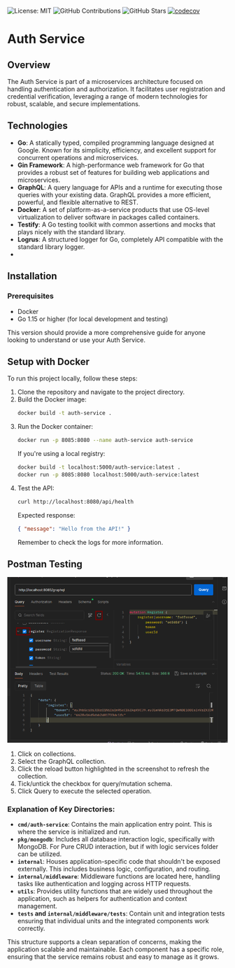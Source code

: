 ![License: MIT](https://img.shields.io/badge/License-MIT-yellow.svg)
![GitHub Contributions](https://img.shields.io/github/contributors/maestrom4/time-management-microservices)
![GitHub Stars](https://img.shields.io/github/stars/maestrom4/auth-service)
[![codecov](https://codecov.io/gh/maestrom4/auth-service/graph/badge.svg?token=DCWOO8T8NQ)](https://codecov.io/gh/maestrom4/auth-service)

# Auth Service

## Overview
The Auth Service is part of a microservices architecture focused on handling authentication and authorization. It facilitates user registration and credential verification, leveraging a range of modern technologies for robust, scalable, and secure implementations.

## Technologies
- **Go**: A statically typed, compiled programming language designed at Google. Known for its simplicity, efficiency, and excellent support for concurrent operations and microservices.
- **Gin Framework**: A high-performance web framework for Go that provides a robust set of features for building web applications and microservices.
- **GraphQL**: A query language for APIs and a runtime for executing those queries with your existing data. GraphQL provides a more efficient, powerful, and flexible alternative to REST.
- **Docker**: A set of platform-as-a-service products that use OS-level virtualization to deliver software in packages called containers.
- **Testify**: A Go testing toolkit with common assertions and mocks that plays nicely with the standard library.
- **Logrus**: A structured logger for Go, completely API compatible with the standard library logger.
- 

## Installation

### Prerequisites
- Docker
- Go 1.15 or higher (for local development and testing)

This version should provide a more comprehensive guide for anyone looking to understand or use your Auth Service.

## Setup with Docker
To run this project locally, follow these steps:

1. Clone the repository and navigate to the project directory.
2. Build the Docker image:
    ```bash
    docker build -t auth-service .
    ```
3. Run the Docker container:
    ```bash
    docker run -p 8085:8080 --name auth-service auth-service
    ```
   If you're using a local registry:
    ```bash
    docker build -t localhost:5000/auth-service:latest .
    docker run -p 8085:8080 localhost:5000/auth-service:latest
    ```
4. Test the API:
    ```bash
    curl http://localhost:8080/api/health
    ```
   Expected response:
    ```json
    { "message": "Hello from the API!" }
    ```
   Remember to check the logs for more information.

## Postman Testing
![Postman Testing](https://github.com/maestrom4/auth-service/blob/develop/postmanTesting.png)

1. Click on collections.
2. Select the GraphQL collection.
3. Click the reload button highlighted in the screenshot to refresh the collection.
4. Tick/untick the checkbox for query/mutation schema.
5. Click Query to execute the selected operation.


### Explanation of Key Directories:

- **`cmd/auth-service`**: Contains the main application entry point. This is where the service is initialized and run.
- **`pkg/mongodb`**: Includes all database interaction logic, specifically with MongoDB. For Pure CRUD interaction, but if with logic services folder can be utilized.
- **`internal`**: Houses application-specific code that shouldn't be exposed externally. This includes business logic, configuration, and routing.
- **`internal/middleware`**: Middleware functions are located here, handling tasks like authentication and logging across HTTP requests.
- **`utils`**: Provides utility functions that are widely used throughout the application, such as helpers for authentication and context management.
- **`tests` and `internal/middleware/tests`**: Contain unit and integration tests ensuring that individual units and the integrated components work correctly.

This structure supports a clean separation of concerns, making the application scalable and maintainable. Each component has a specific role, ensuring that the service remains robust and easy to manage as it grows.

